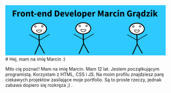 <img src="https://github.com/marcing20067/marcing20067/blob/master/banner.png" alt="Marcin Grądzik banner">
# Hej, mam na imię Marcin :)

Miło cię poznać! Mam na imię Marcin. Mam 12 lat. Jestem początkującym programistą. Korzystam z HTML, CSS i JS. 
Na moim profilu znajdziesz parę ciekawych projektów zasilające moje portfolio. 
Są to proste rzeczy, jednak zabawa dopiero się rozkręza ;) .
